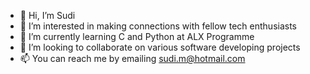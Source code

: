 - 👋 Hi, I’m Sudi
- 👀 I’m interested in making connections with fellow tech enthusiasts
- 🌱 I’m currently learning C and Python at ALX Programme
- 💞️ I’m looking to collaborate on various software developing projects
- 📫 You can reach me by emailing sudi.m@hotmail.com

<!---
Sudireri/Sudireri is a ✨ special ✨ repository because its `README.md` (this file) appears on your GitHub profile.
You can click the Preview link to take a look at your changes.
--->
